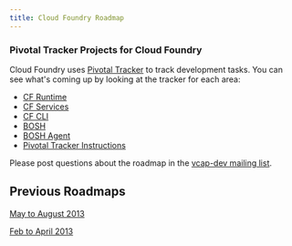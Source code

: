 ```yaml
---
title: Cloud Foundry Roadmap
---
```


### Pivotal Tracker Projects for Cloud Foundry
Cloud Foundry uses [Pivotal Tracker](http://pivotaltracker.com) to track development tasks.
You can see what's coming up by looking at the tracker for each area:

* [CF Runtime](https://www.pivotaltracker.com/s/projects/966314)
* [CF Services](https://www.pivotaltracker.com/s/projects/969486)
* [CF CLI](https://www.pivotaltracker.com/s/projects/892938)
* [BOSH](https://www.pivotaltracker.com/s/projects/956238)
* [BOSH Agent](https://www.pivotaltracker.com/s/projects/942192)
* [Pivotal Tracker Instructions](http://www.cloudfoundry.org/cloudfoundry-community/cf-docs-contrib/wiki/Pivotal-Tracker-Instructions)

Please post questions about the roadmap in the [vcap-dev mailing list](https://groups.google.com/a/cloudfoundry.org/forum/?fromgroups#!forum/vcap-dev).

## Previous Roadmaps

[May to August 2013](roadmap-5-13.html)

[Feb to April 2013](roadmap-4-13.html)
